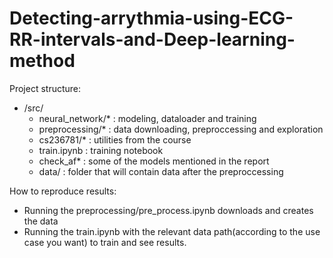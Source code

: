# Detecting-arrythmia-using-ECG-RR-intervals-and-Deep-learning-method

Project structure:

*  /src/
    * neural_network/* : modeling, dataloader and training
    * preprocessing/*  : data downloading, preproccessing and exploration
    * cs236781/*       : utilities from the course
    * train.ipynb      : training notebook
    * check_af*        : some of the models mentioned in the report
    * data/            : folder that will contain data after the preproccessing 
    
    
How to reproduce results:

*  Running the preprocessing/pre_process.ipynb downloads and creates the data
*  Running the train.ipynb with the relevant data path(according to the use case you want)
   to train and see results.

